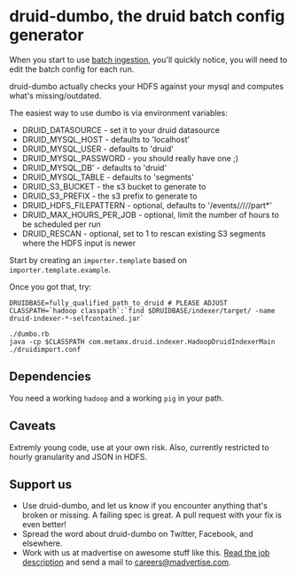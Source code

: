 druid-dumbo, the druid batch config generator
=============================================

When you start to use [batch ingestion](https://github.com/metamx/druid/wiki/Batch-ingestion),
you'll quickly notice, you will need to edit the batch config for each run.

druid-dumbo actually checks your HDFS against your mysql and computes what's missing/outdated.

The easiest way to use dumbo is via environment variables:

 * DRUID_DATASOURCE - set it to your druid datasource 
 * DRUID_MYSQL_HOST - defaults to 'localhost'
 * DRUID_MYSQL_USER - defaults to 'druid'
 * DRUID_MYSQL_PASSWORD - you should really have one ;)
 * DRUID_MYSQL_DB' - defaults to 'druid'
 * DRUID_MYSQL_TABLE - defaults to 'segments'
 * DRUID_S3_BUCKET - the s3 bucket to generate to
 * DRUID_S3_PREFIX - the s3 prefix to generate to
 * DRUID_HDFS_FILEPATTERN - optional, defaults to '/events/*/*/*/*/part*'
 * DRUID_MAX_HOURS_PER_JOB - optional, limit the number of hours to be scheduled per run
 * DRUID_RESCAN - optional, set to 1 to rescan existing S3 segments where the HDFS input is newer

Start by creating an `importer.template` based on `importer.template.example`.

Once you got that, try:

```
DRUIDBASE=fully_qualified_path_to_druid # PLEASE ADJUST
CLASSPATH=`hadoop classpath`:`find $DRUIDBASE/indexer/target/ -name druid-indexer-*-selfcontained.jar`

./dumbo.rb
java -cp $CLASSPATH com.metamx.druid.indexer.HadoopDruidIndexerMain ./druidimport.conf 
```

Dependencies
------------

You need a working `hadoop` and a working `pig` in your path.


Caveats
-------

Extremly young code, use at your own risk. Also, currently restricted to hourly granularity and JSON in HDFS.


Support us
----------

* Use druid-dumbo, and let us know if you encounter anything that's broken or missing.
  A failing spec is great. A pull request with your fix is even better!
* Spread the word about druid-dumbo on Twitter, Facebook, and elsewhere.
* Work with us at madvertise on awesome stuff like this.
  [Read the job description](http://madvertise.com/en/2013/02/07/software-developer-ruby-fm) and send a mail to careers@madvertise.com.
